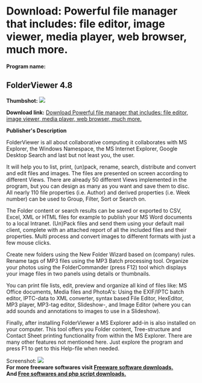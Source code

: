 # Download: Powerful file manager that includes: file editor, image viewer, media player, web browser, much more.

**Program name:**

## FolderViewer 4.8

  
**Thumbshot:** ![](http://www.freewarefiles.com/screenshot/folderviewer_md.gif)   
  
**Download link:** [Download Powerful file manager that includes: file editor, image viewer, media player, web browser, much more.](http://freesoftwares.boysofts.com/FolderViewer_program_26220.html)  
  


**Publisher's Description**  
  


FolderViewer is all about collaborative computing it collaborates with MS Explorer, the Windows Namespace, the MS Internet Explorer, Google Desktop Search and last but not least you, the user. 

It will help you to list, print, (un)pack, rename, search, distribute and convert and edit files and images. The files are presented on screen according to different Views. There are already 50 different Views implemented in the program, but you can design as many as you want and save them to disc. All nearly 110 file properties (i.e. Author) and derived properties (i.e. Week number) can be used to Group, Filter, Sort or Search on.

The Folder content or search results can be saved or exported to CSV, Excel, XML or HTML files for example to publish your MS Word documents to a local Intranet. (Un)Pack files and send them using your default mail client, complete with an attached report of all the included files and their properties. Multi process and convert images to different formats with just a few mouse clicks.

Create new folders using the New Folder Wizard based on (company) rules. Rename tags of MP3 files using the MP3 Batch processing tool. Organize your photos using the FolderCommander (press F12) tool which displays your image files in two panels using details or thumbnails.

You can print file lists, edit, preview and organize all kind of files like: MS Office documents, Media files and PhotoA's: Using the EXIF/IPTC batch editor, IPTC-data to XML converter, syntax based File Editor, HexEditor, MP3 player, MP3-tag editor, Slideshow-, and Image Editor (where you can add sounds and annotations to images to use in a Slideshow).

Finally, after installing FolderViewer a MS Explorer add-in is also installed on your computer. This tool offers you Folder content, Tree-structure and Contact Sheet printing functionality from within the MS Explorer. There are many other features not mentioned here. Just explore the program and press F1 to get to this Help-file when needed. 

  
  
Screenshot: ![](http://www.freewarefiles.com/screenshot/folderviewer.gif)   
**For more freeware softwares visit [Freeware software downloads.](http://freesoftwares.boysofts.com/)**   
**And [Free softwares and php script downloads.](http://www.boysofts.com/)**

